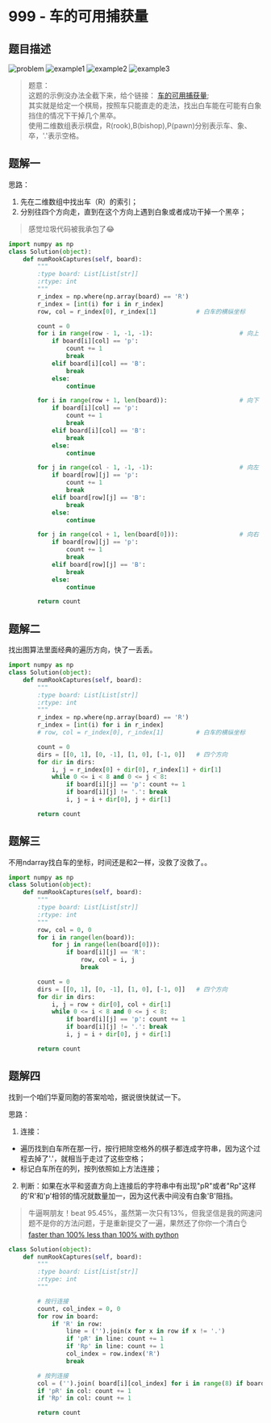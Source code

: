 # 999 - 车的可用捕获量  

## 题目描述
![problem](images/999.png)
![example1](images/example1.png)
![example2](images/example2.png)
![example3](images/example3.png)

>题意：  
这题的示例没办法全截下来，给个链接： [车的可用捕获量](https://leetcode-cn.com/classic/problems/available-captures-for-rook/description/);   
其实就是给定一个棋局，按照车只能直走的走法，找出白车能在可能有白象挡住的情况下干掉几个黑卒。  
使用二维数组表示棋盘，R(rook),B(bishop),P(pawn)分别表示车、象、卒，'.'表示空格。


## 题解一
思路：  
1. 先在二维数组中找出车（R）的索引；
2. 分别往四个方向走，直到在这个方向上遇到白象或者成功干掉一个黑卒；

>感觉垃圾代码被我承包了😂

```python
import numpy as np
class Solution(object):
    def numRookCaptures(self, board):
        """
        :type board: List[List[str]]
        :rtype: int
        """
        r_index = np.where(np.array(board) == 'R')
        r_index = [int(i) for i in r_index]
        row, col = r_index[0], r_index[1]           # 白车的横纵坐标

        count = 0
        for i in range(row - 1, -1, -1):                        # 向上
            if board[i][col] == 'p':
                count += 1
                break
            elif board[i][col] == 'B':
                break
            else:
                continue

        for i in range(row + 1, len(board)):                    # 向下
            if board[i][col] == 'p':
                count += 1
                break
            elif board[i][col] == 'B':
                break
            else:
                continue

        for j in range(col - 1, -1, -1):                        # 向左
            if board[row][j] == 'p':
                count += 1
                break
            elif board[row][j] == 'B':
                break
            else:
                continue

        for j in range(col + 1, len(board[0])):                 # 向右
            if board[row][j] == 'p':
                count += 1
                break
            elif board[row][j] == 'B':
                break
            else:
                continue

        return count
```

## 题解二
找出图算法里面经典的遍历方向，快了一丢丢。

```python
import numpy as np
class Solution(object):
    def numRookCaptures(self, board):
        """
        :type board: List[List[str]]
        :rtype: int
        """
        r_index = np.where(np.array(board) == 'R')
        r_index = [int(i) for i in r_index]
        # row, col = r_index[0], r_index[1]         # 白车的横纵坐标

        count = 0
        dirs = [[0, 1], [0, -1], [1, 0], [-1, 0]]   # 四个方向
        for dir in dirs:
            i, j = r_index[0] + dir[0], r_index[1] + dir[1]
            while 0 <= i < 8 and 0 <= j < 8:
                if board[i][j] == 'p': count += 1
                if board[i][j] != '.': break
                i, j = i + dir[0], j + dir[1]

        return count
```


## 题解三
不用ndarray找白车的坐标，时间还是和2一样，没救了没救了。。

```python
import numpy as np
class Solution(object):
    def numRookCaptures(self, board):
        """
        :type board: List[List[str]]
        :rtype: int
        """
        row, col = 0, 0
        for i in range(len(board)):
            for j in range(len(board[0])):
                if board[i][j] == 'R':
                    row, col = i, j
                    break

        count = 0
        dirs = [[0, 1], [0, -1], [1, 0], [-1, 0]]   # 四个方向
        for dir in dirs:
            i, j = row + dir[0], col + dir[1]
            while 0 <= i < 8 and 0 <= j < 8:
                if board[i][j] == 'p': count += 1
                if board[i][j] != '.': break
                i, j = i + dir[0], j + dir[1]

        return count
```


## 题解四
找到一个咱们华夏同胞的答案哈哈，据说很快就试一下。  

思路：
1. 连接：
 - 遍历找到白车所在那一行，按行把除空格外的棋子都连成字符串，因为这个过程去掉了'.'，就相当于走过了这些空格；
 - 标记白车所在的列，按列依照如上方法连接；
2. 判断：如果在水平和竖直方向上连接后的字符串中有出现"pR"或者"Rp"这样的'R'和'p'相邻的情况就数量加一，因为这代表中间没有白象'B'阻挡。

>牛逼啊朋友！beat 95.45%，虽然第一次只有13%，但我坚信是我的网速问题不是你的方法问题，于是重新提交了一遍，果然还了你你一个清白👌  
[faster than 100% less than 100% with python](https://leetcode.com/problems/available-captures-for-rook/discuss/245250/faster-than-100-less-than-100-with-python)

```python
class Solution(object):
    def numRookCaptures(self, board):
        """
        :type board: List[List[str]]
        :rtype: int
        """

        # 按行连接
        count, col_index = 0, 0
        for row in board:
            if 'R' in row:
                line = ('').join(x for x in row if x != '.')
                if 'pR' in line: count += 1
                if 'Rp' in line: count += 1
                col_index = row.index('R')
                break

        # 按列连接
        col = ('').join( board[i][col_index] for i in range(8) if board[i][col_index] != '.' )
        if 'pR' in col: count += 1
        if 'Rp' in col: count += 1

        return count
```